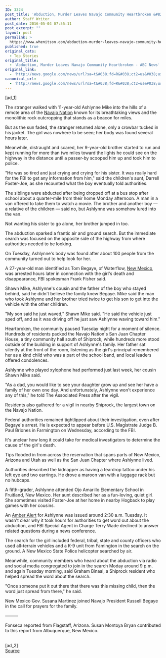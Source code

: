 ```yaml
---
ID: 3324
post_title: 'Abduction, Murder Leaves Navajo Community Heartbroken &#8211; ABC News'
author: Staff Writer
post_date: 2016-05-04 07:55:11
post_excerpt: ""
layout: post
permalink: >
  https://www.whenitson.com/abduction-murder-leaves-navajo-community-heartbroken-abc-news/
published: true
original_cats:
  - Top Stories
original_title:
  - 'Abduction, Murder Leaves Navajo Community Heartbroken - ABC News'
original_link:
  - 'http://news.google.com/news/url?sa=t&#038;fd=R&#038;ct2=us&#038;usg=AFQjCNHJhUYd1UpbgMFmW8gq-RlmdG9B5Q&#038;clid=c3a7d30bb8a4878e06b80cf16b898331&#038;cid=52779099221509&#038;ei=36opV8DqG-XV8gHbtZ-oCQ&#038;url=http://abcnews.go.com/US/wireStory/abduction-murder-leaves-navajo-community-heartbroken-38863458'
canonical_url:
  - 'http://news.google.com/news/url?sa=t&#038;fd=R&#038;ct2=us&#038;usg=AFQjCNHJhUYd1UpbgMFmW8gq-RlmdG9B5Q&#038;clid=c3a7d30bb8a4878e06b80cf16b898331&#038;cid=52779099221509&#038;ei=36opV8DqG-XV8gHbtZ-oCQ&#038;url=http://abcnews.go.com/US/wireStory/abduction-murder-leaves-navajo-community-heartbroken-38863458'
---
```

 [ad_1]
<br><div readability="161.86013986014">
<p itemprop="articleBody">
The stranger walked with 11-year-old Ashlynne Mike into the hills of a remote area of the <a href="http://abcnews.go.com/topics/news/issues/navajo-nation.htm" class="r_lapi">Navajo Nation</a> known for its breathtaking views and the monolithic rock outcropping that stands as a beacon for miles.</p>
<p itemprop="articleBody">
But as the sun faded, the stranger returned alone, only a crowbar tucked in his jacket. The girl was nowhere to be seen; her body was found several hours later.</p>
<p itemprop="articleBody">
Meanwhile, distraught and scared, her 9-year-old brother started to run and kept running for more than two miles toward the lights he could see on the highway in the distance until a passer-by scooped him up and took him to police.</p>
<p itemprop="articleBody">
"He was so tired and just crying and crying for his sister. It was really hard for the FBI to get any information from him," said the children's aunt, Darrell Foster-Joe, as she recounted what the boy eventually told authorities.</p>
<p itemprop="articleBody">
The siblings were abducted after being dropped off at a bus stop after school about a quarter-mile from their home Monday afternoon. A man in a van offered to take them to watch a movie. The brother and another boy — a relative of the children — said no, but Ashlynne was somehow lured into the van.</p>
<p itemprop="articleBody">
Not wanting his sister to go alone, her brother jumped in too.</p>
<p itemprop="articleBody">
The abduction sparked a frantic air and ground search. But the immediate search was focused on the opposite side of the highway from where authorities needed to be looking.</p>
<p itemprop="articleBody">
On Tuesday, Ashlynne's body was found after about 100 people from the community turned out to help look for her.</p>
<p itemprop="articleBody">
A 27-year-old man identified as Tom Begaye, of Waterflow, <a href="http://abcnews.go.com/topics/news/new-mexico.htm" class="r_lapi">New Mexico</a>, was arrested hours later in connection with the girl's death and disappearance, FBI spokesman Frank Fisher said.</p>
<p itemprop="articleBody">
Shawn Mike, Ashlynne's cousin and the father of the boy who stayed behind, said he didn't believe the family knew Begaye. Mike said the man who took Ashlynne and her brother tried twice to get his son to get into the vehicle with the other children.</p>
<p itemprop="articleBody">
"My son said he just waved," Shawn Mike said. "He said the vehicle just sped off, and as it was driving off he just saw Ashlynne waving toward him."</p>
<p itemprop="articleBody">
Heartbroken, the community paused Tuesday night for a moment of silence. Hundreds of residents packed the Navajo Nation's San Juan Chapter House, a tiny community hall south of Shiprock, while hundreds more stood outside of the building in support of Ashlynne's family. Her father sat silently at the front of the room, listening as the girl's principal remembered her as a kind child who was a part of the school band, and local leaders offered condolences.</p>
<p itemprop="articleBody">
Ashlynne who played xylophone had performed just last week, her cousin Shawn Mike said.</p>
<p itemprop="articleBody">
"As a dad, you would like to see your daughter grow up and see her have a family of her own one day. And unfortunately, Ashlynne won't experience any of this," he told The Associated Press after the vigil.</p>
<p itemprop="articleBody">
Residents also gathered for a vigil in nearby Shiprock, the largest town on the Navajo Nation.</p>
<p itemprop="articleBody">
Federal authorities remained tightlipped about their investigation, even after Begaye's arrest. He is expected to appear before U.S. Magistrate Judge B. Paul Briones in Farmington on Wednesday, according to the FBI.</p>
<p itemprop="articleBody">
It's unclear how long it could take for medical investigators to determine the cause of the girl's death.</p>
<p itemprop="articleBody">
Tips flooded in from across the reservation that spans parts of New Mexico, Arizona and Utah as well as the San Juan Chapter where Ashlynne lived.</p>
<p itemprop="articleBody">
Authorities described the kidnapper as having a teardrop tattoo under his left eye and two earrings. He drove a maroon van with a luggage rack but no hubcaps.</p>
<p itemprop="articleBody">
A fifth-grader, Ashlynne attended Ojo Amarillo Elementary School in Fruitland, New Mexico. Her aunt described her as a fun-loving, quiet girl. She sometimes visited Foster-Joe at her home in nearby Hogback to play games with her cousins.</p>
<p itemprop="articleBody">
An <a href="http://abcnews.go.com/topics/news/amber-alert.htm" class="r_lapi">Amber Alert</a> for Ashlynne was issued around 2:30 a.m. Tuesday. It wasn't clear why it took hours for authorities to get word out about the abduction, and FBI Special Agent in Charge Terry Wade declined to answer related questions during a news conference.</p>
<p itemprop="articleBody">
The search for the girl included federal, tribal, state and county officers who used all-terrain vehicles and a K-9 unit from Famington in the search on the ground. A New Mexico State Police helicopter searched by air.</p>
<p itemprop="articleBody">
Meanwhile, community members who heard about the abduction via radio and social media congregated to join in the search Moday around 9 p.m. and again Tuesday morning, said Graham Binaal, a Shiprock resident who helped spread the word about the search.</p>
<p itemprop="articleBody">
"Once someone put it out there that there was this missing child, then the word just spread from there," he said.</p>
<p itemprop="articleBody">
New Mexico Gov. Susana Martinez joined Navajo President Russell Begaye in the call for prayers for the family.</p>
<p itemprop="articleBody">
———</p>
<p itemprop="articleBody">
Fonseca reported from Flagstaff, Arizona. Susan Montoya Bryan contributed to this report from Albuquerque, New Mexico.</p>
</div>
<br>[ad_2]
<br><a href="http://news.google.com/news/url?sa=t&#038;fd=R&#038;ct2=us&#038;usg=AFQjCNHJhUYd1UpbgMFmW8gq-RlmdG9B5Q&#038;clid=c3a7d30bb8a4878e06b80cf16b898331&#038;cid=52779099221509&#038;ei=36opV8DqG-XV8gHbtZ-oCQ&#038;url=http://abcnews.go.com/US/wireStory/abduction-murder-leaves-navajo-community-heartbroken-38863458">Source </a>